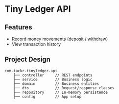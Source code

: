 # Tiny Ledger API

## Features
* Record money movements (deposit / withdraw)
* View transaction history

## Project Design
```
com.tackr.tinyledger.api
    ├── controller     // REST endpoints
    ├── service        // Business logic
    ├── domain         // Business entities
    ├── dto            // Request/response classes
    ├── repository     // In-memory persistence
    ├── config         // App setup
```

